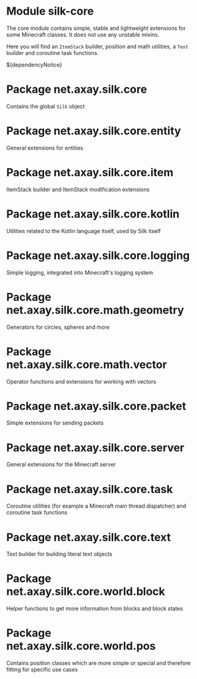 # Module silk-core

The core module contains simple, stable and lightweight extensions for some Minecraft classes. It does not use any unstable
mixins.

Here you will find an `ItemStack` builder, position and math utilities, a `Text` builder and coroutine task functions.

${dependencyNotice}

# Package net.axay.silk.core

Contains the global `Silk` object

# Package net.axay.silk.core.entity

General extensions for entities

# Package net.axay.silk.core.item

ItemStack builder and ItemStack modification extensions

# Package net.axay.silk.core.kotlin

Utilities related to the Kotlin language itself, used by Silk itself

# Package net.axay.silk.core.logging

Simple logging, integrated into Minecraft's logging system

# Package net.axay.silk.core.math.geometry

Generators for circles, spheres and more

# Package net.axay.silk.core.math.vector

Operator functions and extensions for working with vectors

# Package net.axay.silk.core.packet

Simple extensions for sending packets

# Package net.axay.silk.core.server

General extensions for the Minecraft server

# Package net.axay.silk.core.task

Coroutine utilities (for example a Minecraft main thread dispatcher) and coroutine task functions

# Package net.axay.silk.core.text

Text builder for building literal text objects

# Package net.axay.silk.core.world.block

Helper functions to get more information from blocks and block states

# Package net.axay.silk.core.world.pos

Contains position classes which are more simple or special and therefore fitting for specific use cases
